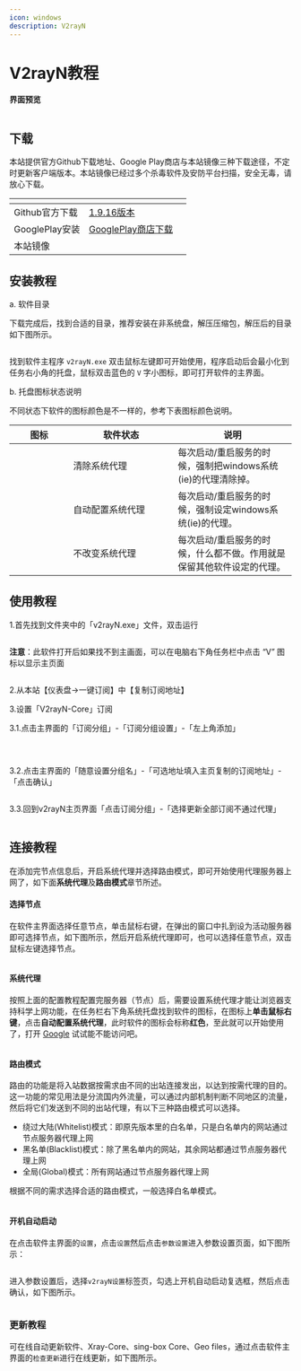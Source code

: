 ```yaml
---
icon: windows
description: V2rayN
---
```


# V2rayN教程

**界面预览**

<figure><img src="../.gitbook/assets/image (3) (1).png" alt=""><figcaption></figcaption></figure>

## **下载**

本站提供官方Github下载地址、Google Play商店与本站镜像三种下载途径，不定时更新客户端版本。本站镜像已经过多个杀毒软件及安防平台扫描，安全无毒，请放心下载。

<table data-view="cards"><thead><tr><th></th><th></th><th></th></tr></thead><tbody><tr><td>Github官方下载</td><td> <a href="https://github.com/2dust/v2rayNG/releases/download/1.9.16/v2rayNG_1.9.16_universal.apk">1.9.16版本</a></td><td></td></tr><tr><td>GooglePlay安装</td><td><a href="https://play.google.com/store/apps/details?id=com.v2ray.ang">GooglePlay商店下载</a></td><td></td></tr><tr><td>本站镜像</td><td></td><td></td></tr></tbody></table>

## **安装教程**

a. 软件目录

下载完成后，找到合适的目录，推荐安装在非系统盘，解压压缩包，解压后的目录如下图所示。

<figure><img src="../.gitbook/assets/image (4) (1).png" alt=""><figcaption></figcaption></figure>

找到软件主程序 `v2rayN.exe` 双击鼠标左键即可开始使用，程序启动后会最小化到任务右小角的托盘，鼠标双击蓝色的 `V` 字小图标，即可打开软件的主界面。

b. 托盘图标状态说明

不同状态下软件的图标颜色是不一样的，参考下表图标颜色说明。

<table><thead><tr><th width="90">图标</th><th width="171">软件状态</th><th>说明</th></tr></thead><tbody><tr><td><img src="../.gitbook/assets/image (5) (1).png" alt="" data-size="original"></td><td>清除系统代理</td><td>每次启动/重启服务的时候，强制把windows系统(ie)的代理清除掉。</td></tr><tr><td><img src="../.gitbook/assets/image (6) (1).png" alt="" data-size="original"></td><td>自动配置系统代理</td><td>每次启动/重启服务的时候，强制设定windows系统(ie)的代理。</td></tr><tr><td><img src="../.gitbook/assets/image (7) (1).png" alt="" data-size="original"></td><td>不改变系统代理</td><td>每次启动/重启服务的时候，什么都不做。作用就是保留其他软件设定的代理。</td></tr></tbody></table>

## **使用教程**

1.首先找到文件夹中的「v2rayN.exe」文件，双击运行

<figure><img src="../.gitbook/assets/image (8) (1).png" alt=""><figcaption></figcaption></figure>

**注意**：此软件打开后如果找不到主画面，可以在电脑右下角任务栏中点击 “V” 图标以显示主页面

<figure><img src="../.gitbook/assets/image (9) (1).png" alt=""><figcaption></figcaption></figure>

2.从本站【仪表盘→一键订阅】中【复制订阅地址】

3.设置「V2rayN-Core」订阅

3.1.点击主界面的「订阅分组」-「订阅分组设置」-「左上角添加」

<figure><img src="../.gitbook/assets/image (24).png" alt=""><figcaption></figcaption></figure>

<figure><img src="../.gitbook/assets/image (23).png" alt=""><figcaption></figcaption></figure>

<figure><img src="../.gitbook/assets/image (21).png" alt=""><figcaption></figcaption></figure>

3.2.点击主界面的「随意设置分组名」-「可选地址填入主页复制的订阅地址」-「点击确认」

<figure><img src="../.gitbook/assets/image (20).png" alt=""><figcaption></figcaption></figure>

3.3.回到v2rayN主页界面「点击订阅分组」-「选择更新全部订阅不通过代理」

<figure><img src="../.gitbook/assets/image (19).png" alt=""><figcaption></figcaption></figure>

## **连接教程**

在添加完节点信息后，开启系统代理并选择路由模式，即可开始使用代理服务器上网了，如下面**系统代理**及**路由模式**章节所述。

#### 选择节点

在软件主界面选择任意节点，单击鼠标右键，在弹出的窗口中扎到设为活动服务器即可选择节点，如下图所示，然后开启系统代理即可，也可以选择任意节点，双击鼠标左键选择节点。

<figure><img src="../.gitbook/assets/image (25).png" alt=""><figcaption></figcaption></figure>

#### 系统代理

按照上面的配置教程配置完服务器（节点）后，需要设置系统代理才能让浏览器支持科学上网功能，在任务栏右下角系统托盘找到软件的图标，在图标上**单击鼠标右键**，点击**自动配置系统代理**，此时软件的图标会标称**红色**，至此就可以开始使用了，打开 [Google](https://www.google.com/) 试试能不能访问吧。

<figure><img src="../.gitbook/assets/image (26).png" alt=""><figcaption></figcaption></figure>

#### 路由模式

路由的功能是将入站数据按需求由不同的出站连接发出，以达到按需代理的目的。这一功能的常见用法是分流国内外流量，可以通过内部机制判断不同地区的流量，然后将它们发送到不同的出站代理，有以下三种路由模式可以选择。

* 绕过大陆(Whitelist)模式：即原先版本里的白名单，只是白名单内的网站通过节点服务器代理上网
* 黑名单(Blacklist)模式：除了黑名单内的网站，其余网站都通过节点服务器代理上网
* 全局(Global)模式：所有网站通过节点服务器代理上网

根据不同的需求选择合适的路由模式，一般选择白名单模式。

<figure><img src="../.gitbook/assets/image (27).png" alt=""><figcaption></figcaption></figure>

#### 开机自动启动

在点击软件主界面的`设置`，点击`设置`然后点击`参数设置`进入参数设置页面，如下图所示：

<figure><img src="../.gitbook/assets/image (28).png" alt=""><figcaption></figcaption></figure>

进入参数设置后，选择`v2rayN设置`标签页，勾选上开机自动启动复选框，然后点击确认，如下图所示。

<figure><img src="../.gitbook/assets/image (29).png" alt=""><figcaption></figcaption></figure>

### 更新教程

可在线自动更新软件、Xray-Core、sing-box Core、Geo files，通过点击软件主界面的`检查更新`进行在线更新，如下图所示。

<figure><img src="../.gitbook/assets/image (30).png" alt=""><figcaption></figcaption></figure>
